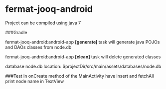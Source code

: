 # fermat-jooq-android

Project can be compiled using java 7

###Gradle

fermat-jooq-android:android-app **[generate]** task will generate java POJOs and DAOs classes from node.db

fermat-jooq-android:android-app **[clean]** task will delete generated classes

database node.db location: $projectDir/src/main/assets/databases/node.db

###Test
in onCreate method of the MainActivity have insert and fetchAll print node name in TextView